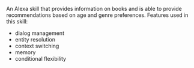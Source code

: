 An Alexa skill that provides information on books and is able to provide recommendations based on age and genre preferences.
Features used in this skill:
- dialog management
- entity resolution
- context switching
- memory
- conditional flexibility
